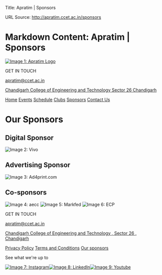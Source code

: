 Title: Apratim | Sponsors

URL Source: http://apratim.ccet.ac.in/sponsors

Markdown Content:
Apratim | Sponsors
===============     

[![Image 1: Apratim Logo](http://apratim.ccet.ac.in/assets/images/logo/logo.png)](http://apratim.ccet.ac.in/)

GET IN TOUCH

[apratim@ccet.ac.in](mailto:apratim@ccet.ac.in)

[Chandigarh College of Engineering and Technology Sector 26 Chandigarh](https://goo.gl/maps/aJZ2mFZA1Q5yHfWo7)

[Home](http://apratim.ccet.ac.in/) [Events](http://apratim.ccet.ac.in/events) [Schedule](http://apratim.ccet.ac.in/schedule) [Clubs](http://apratim.ccet.ac.in/clubs) [Sponsors](http://apratim.ccet.ac.in/sponsors) [Contact Us](http://apratim.ccet.ac.in/contact)

Our Sponsors
============

Digital Sponsor
---------------

![Image 2: Vivo](http://apratim.ccet.ac.in/assets/images/sponsors/vivo.jpg)

Advertising Sponsor
-------------------

![Image 3: Ad4print.com](http://apratim.ccet.ac.in/assets/images/sponsors/ad4print.jpeg)

Co-sponsors
-----------

![Image 4: aecc](http://apratim.ccet.ac.in/assets/images/sponsors/AECC.png) ![Image 5: Markfed](http://apratim.ccet.ac.in/assets/images/sponsors/markfed.jpeg) ![Image 6: ECP](http://apratim.ccet.ac.in/assets/images/sponsors/ecp.jpeg)

GET IN TOUCH

[apratim@ccet.ac.in](mailto:apratim@ccet.ac.in)

[Chandigarh College of Engineering and Technology , Sector 26 , Chandigarh](https://goo.gl/maps/aJZ2mFZA1Q5yHfWo7)

[Privacy Policy](http://apratim.ccet.ac.in/privacy) [Terms and Conditions](http://apratim.ccet.ac.in/tnc) [Our sponsors](http://apratim.ccet.ac.in/sponsors)

See what we're up to

 [![Image 7: Instagram](http://apratim.ccet.ac.in/assets/images/socials/instagram.svg)](https://www.instagram.com/ccetapratim/)[![Image 8: LinkedIn](http://apratim.ccet.ac.in/assets/images/socials/linkedin.svg)](https://www.linkedin.com/school/chandigarh-college-of-engineering-technology-degree-wing-panjab-university/?originalSubdomain=in)[![Image 9: Youtube](http://apratim.ccet.ac.in/assets/images/socials/youtube.svg)](https://www.youtube.com/@ccetapratim3386)
